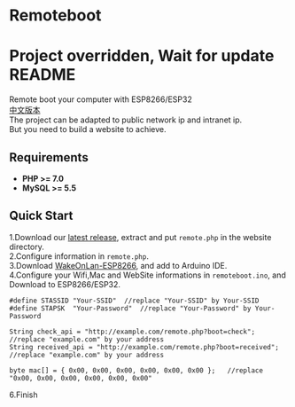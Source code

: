 # Remoteboot  

# **Project overridden, Wait for update README**  

Remote boot your computer with ESP8266/ESP32  
[中文版本](https://github.com/hank9999/Remoteboot/blob/master/README_CN.md)  
The project can be adapted to public network ip and intranet ip.  
But you need to build a website to achieve.  
## Requirements
- **PHP >= 7.0**
- **MySQL >= 5.5**

## Quick Start
1.Download our [latest release](https://github.com/hank9999/Remoteboot/releases), extract and put `remote.php` in the website directory.  
2.Configure information in `remote.php`.  
3.Download [WakeOnLan-ESP8266](https://github.com/koenieee/WakeOnLan-ESP8266/archive/master.zip), and add to Arduino IDE.  
4.Configure your Wifi,Mac and WebSite informations in `remoteboot.ino`, and Download to ESP8266/ESP32.  
```
#define STASSID "Your-SSID"  //replace "Your-SSID" by Your-SSID
#define STAPSK  "Your-Password"  //replace "Your-Password" by Your-Password
```
```
String check_api = "http://example.com/remote.php?boot=check";  //replace "example.com" by your address
String received_api = "http://example.com/remote.php?boot=received";  //replace "example.com" by your address
```
```
byte mac[] = { 0x00, 0x00, 0x00, 0x00, 0x00, 0x00 };   //replace "0x00, 0x00, 0x00, 0x00, 0x00, 0x00"
```
6.Finish